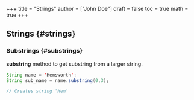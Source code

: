 +++
title = "Strings"
author = ["John Doe"]
draft = false
toc = true
math = true
+++

## Strings {#strings}


### Substrings {#substrings}

**substring** method to get substring from a larger string. <br/>

```java
String name = 'Hemsworth';
String sub_name = name.substring(0,3);

// Creates string 'Hem'
```

